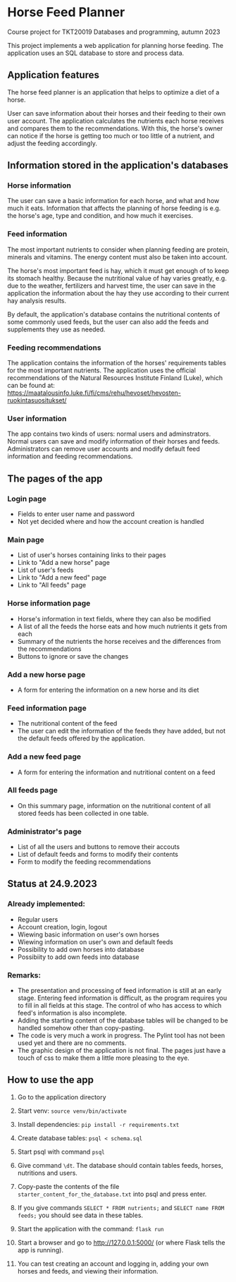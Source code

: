 # Horse Feed Planner

Course project for TKT20019 Databases and programming, autumn 2023

This project implements a web application for planning horse feeding. The application uses 
an SQL database to store and process data.


## Application features
The horse feed planner is an application that helps to optimize a diet of a horse.

User can save information about their horses and their feeding to their own user account. 
The application calculates the nutrients each horse receives and compares them to the recommendations. 
With this, the horse's owner can notice if the horse is getting too much or too little of a nutrient, 
and adjust the feeding accordingly.


## Information stored in the application's databases

### Horse information
The user can save a basic information for each horse, and what and how much it eats.
Information that affects the planning of horse feeding is e.g. the horse's age, type and 
condition, and how much it exercises.

### Feed information
The most important nutrients to consider when planning feeding are protein, minerals and vitamins. 
The energy content must also be taken into account.

The horse's most important feed is hay, which it must get enough of to keep its stomach healthy. 
Because the nutritional value of hay varies greatly, e.g. due to the weather, fertilizers and harvest time, 
the user can save in the application the information about the hay they use according to their current hay 
analysis results.

By default, the application's database contains the nutritional contents of some commonly used feeds, but the user can 
also add the feeds and supplements they use as needed.

### Feeding recommendations
The application contains the information of the horses' requirements tables for the most important nutrients. 
The application uses the official recommendations of the Natural Resources Institute Finland (Luke), which can 
be found at: https://maatalousinfo.luke.fi/fi/cms/rehu/hevoset/hevosten-ruokintasuositukset/

### User information
The app contains two kinds of users: normal users and adminstrators.
Normal users can save and modify information of their horses and feeds.
Administrators can remove user accounts and modify default feed information and feeding recommendations.


## The pages of the app
### Login page
- Fields to enter user name and password
- Not yet decided where and how the account creation is handled

### Main page
- List of user's horses containing links to their pages
- Link to "Add a new horse" page
- List of user's feeds
- Link to "Add a new feed" page
- Link to "All feeds" page

### Horse information page
- Horse's information in text fields, where they can also be modified
- A list of all the feeds the horse eats and how much nutrients it gets from each
- Summary of the nutrients the horse receives and the differences from the recommendations
- Buttons to ignore or save the changes

### Add a new horse page
- A form for entering the information on a new horse and its diet

### Feed information page
- The nutritional content of the feed
- The user can edit the information of the feeds they have added, but not the default feeds offered by the application.

### Add a new feed page
- A form for entering the information and nutritional content on a feed

### All feeds page
- On this summary page, information on the nutritional content of all stored feeds has been collected in one table.

### Administrator's page
- List of all the users and buttons to remove their accouts
- List of default feeds and forms to modify their contents
- Form to modify the feeding recommendations

## Status at 24.9.2023
### Already implemented:
- Regular users
- Account creation, login, logout
- Wiewing basic information on user's own horses
- Wiewing information on user's own and default feeds
- Possibility to add own horses into database
- Possibiity to add own feeds into database

### Remarks:
- The presentation and processing of feed information is still at an early stage. Entering feed information is difficult,
  as the program requires you to fill in all fields at this stage. The control of who has access to which feed's information is also incomplete.
- Adding the starting content of the database tables will be changed to be handled somehow other than copy-pasting.
- The code is very much a work in progress. The Pylint tool has not been used yet and there are no comments.
- The graphic design of the application is not final. The pages just have a touch of css to make them a little more pleasing to the eye.

## How to use the app

1. Go to the application directory

1. Start venv:
```source venv/bin/activate```

1. Install dependencies:
```pip install -r requirements.txt```

1. Create database tables:
```psql < schema.sql```

1. Start psql with command ```psql```
   
1. Give command ```\dt```. The database should contain tables feeds, horses, nutritions and users.

1. Copy-paste the contents of the file ```starter_content_for_the_database.txt``` into psql and press enter.

1. If you give commands
   ```SELECT * FROM nutrients;```
   and 
   ```SELECT name FROM feeds;```
you should see data in these tables.

1. Start the application with the command:
```flask run```

1. Start a browser and go to http://127.0.0.1:5000/ (or where Flask tells the app is running).

1. You can test creating an account and logging in, adding your own horses and feeds, and viewing their information.

